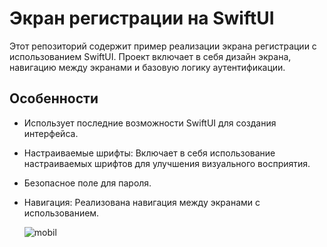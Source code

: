 # Экран регистрации на SwiftUI
Этот репозиторий содержит пример реализации экрана регистрации с использованием SwiftUI. Проект включает в себя дизайн экрана, навигацию между экранами и базовую логику аутентификации.

## Особенности
- Использует последние возможности SwiftUI для создания интерфейса.
- Настраиваемые шрифты: Включает в себя использование настраиваемых шрифтов для улучшения визуального восприятия.
- Безопасное поле для пароля.
- Навигация: Реализована навигация между экранами с использованием.

  ![mobil](https://github.com/sega-strn/SwiftUI_Login_and_SignUp_Screens-/blob/main/swiftUI-Login/swiftUI-Login/Assets.xcassets/mobil.imageset/mobil-1.png)
